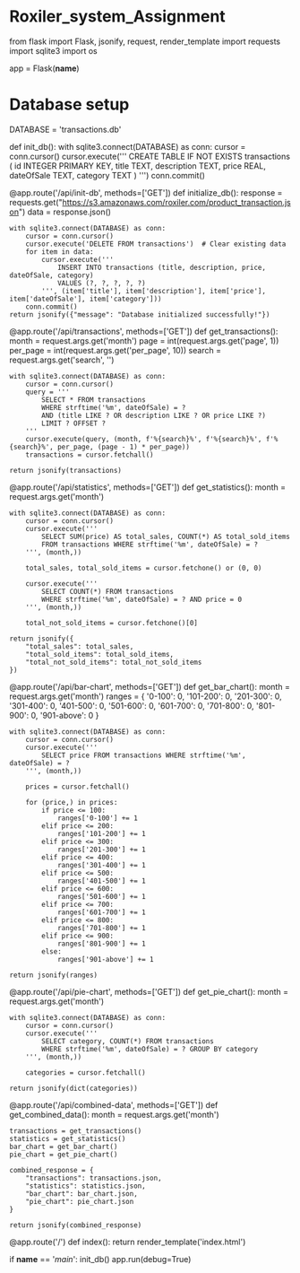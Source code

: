 # Roxiler_system_Assignment
from flask import Flask, jsonify, request, render_template
import requests
import sqlite3
import os

app = Flask(__name__)

# Database setup
DATABASE = 'transactions.db'

def init_db():
    with sqlite3.connect(DATABASE) as conn:
        cursor = conn.cursor()
        cursor.execute('''
            CREATE TABLE IF NOT EXISTS transactions (
                id INTEGER PRIMARY KEY,
                title TEXT,
                description TEXT,
                price REAL,
                dateOfSale TEXT,
                category TEXT
            )
        ''')
        conn.commit()

@app.route('/api/init-db', methods=['GET'])
def initialize_db():
    response = requests.get("https://s3.amazonaws.com/roxiler.com/product_transaction.json")
    data = response.json()
    
    with sqlite3.connect(DATABASE) as conn:
        cursor = conn.cursor()
        cursor.execute('DELETE FROM transactions')  # Clear existing data
        for item in data:
            cursor.execute('''
                INSERT INTO transactions (title, description, price, dateOfSale, category)
                VALUES (?, ?, ?, ?, ?)
            ''', (item['title'], item['description'], item['price'], item['dateOfSale'], item['category']))
        conn.commit()
    return jsonify({"message": "Database initialized successfully!"})

@app.route('/api/transactions', methods=['GET'])
def get_transactions():
    month = request.args.get('month')
    page = int(request.args.get('page', 1))
    per_page = int(request.args.get('per_page', 10))
    search = request.args.get('search', '')

    with sqlite3.connect(DATABASE) as conn:
        cursor = conn.cursor()
        query = '''
            SELECT * FROM transactions
            WHERE strftime('%m', dateOfSale) = ?
            AND (title LIKE ? OR description LIKE ? OR price LIKE ?)
            LIMIT ? OFFSET ?
        '''
        cursor.execute(query, (month, f'%{search}%', f'%{search}%', f'%{search}%', per_page, (page - 1) * per_page))
        transactions = cursor.fetchall()
        
    return jsonify(transactions)

@app.route('/api/statistics', methods=['GET'])
def get_statistics():
    month = request.args.get('month')

    with sqlite3.connect(DATABASE) as conn:
        cursor = conn.cursor()
        cursor.execute('''
            SELECT SUM(price) AS total_sales, COUNT(*) AS total_sold_items 
            FROM transactions WHERE strftime('%m', dateOfSale) = ?
        ''', (month,))
        
        total_sales, total_sold_items = cursor.fetchone() or (0, 0)
        
        cursor.execute('''
            SELECT COUNT(*) FROM transactions 
            WHERE strftime('%m', dateOfSale) = ? AND price = 0
        ''', (month,))
        
        total_not_sold_items = cursor.fetchone()[0]
        
    return jsonify({
        "total_sales": total_sales,
        "total_sold_items": total_sold_items,
        "total_not_sold_items": total_not_sold_items
    })

@app.route('/api/bar-chart', methods=['GET'])
def get_bar_chart():
    month = request.args.get('month')
    ranges = {
        '0-100': 0,
        '101-200': 0,
        '201-300': 0,
        '301-400': 0,
        '401-500': 0,
        '501-600': 0,
        '601-700': 0,
        '701-800': 0,
        '801-900': 0,
        '901-above': 0
    }

    with sqlite3.connect(DATABASE) as conn:
        cursor = conn.cursor()
        cursor.execute('''
            SELECT price FROM transactions WHERE strftime('%m', dateOfSale) = ?
        ''', (month,))
        
        prices = cursor.fetchall()
        
        for (price,) in prices:
            if price <= 100:
                ranges['0-100'] += 1
            elif price <= 200:
                ranges['101-200'] += 1
            elif price <= 300:
                ranges['201-300'] += 1
            elif price <= 400:
                ranges['301-400'] += 1
            elif price <= 500:
                ranges['401-500'] += 1
            elif price <= 600:
                ranges['501-600'] += 1
            elif price <= 700:
                ranges['601-700'] += 1
            elif price <= 800:
                ranges['701-800'] += 1
            elif price <= 900:
                ranges['801-900'] += 1
            else:
                ranges['901-above'] += 1
    
    return jsonify(ranges)

@app.route('/api/pie-chart', methods=['GET'])
def get_pie_chart():
    month = request.args.get('month')
    
    with sqlite3.connect(DATABASE) as conn:
        cursor = conn.cursor()
        cursor.execute('''
            SELECT category, COUNT(*) FROM transactions 
            WHERE strftime('%m', dateOfSale) = ? GROUP BY category
        ''', (month,))
        
        categories = cursor.fetchall()
    
    return jsonify(dict(categories))

@app.route('/api/combined-data', methods=['GET'])
def get_combined_data():
    month = request.args.get('month')
    
    transactions = get_transactions()
    statistics = get_statistics()
    bar_chart = get_bar_chart()
    pie_chart = get_pie_chart()
    
    combined_response = {
        "transactions": transactions.json,
        "statistics": statistics.json,
        "bar_chart": bar_chart.json,
        "pie_chart": pie_chart.json
    }
    
    return jsonify(combined_response)

@app.route('/')
def index():
    return render_template('index.html')

if __name__ == '_main_':
    init_db()
    app.run(debug=True)

